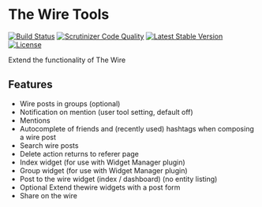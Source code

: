 The Wire Tools
==============

[![Build Status](https://scrutinizer-ci.com/g/ColdTrick/thewire_tools/badges/build.png?b=master)](https://scrutinizer-ci.com/g/ColdTrick/thewire_tools/build-status/master)
[![Scrutinizer Code Quality](https://scrutinizer-ci.com/g/ColdTrick/thewire_tools/badges/quality-score.png?b=master)](https://scrutinizer-ci.com/g/ColdTrick/thewire_tools/?branch=master)
[![Latest Stable Version](https://poser.pugx.org/coldtrick/thewire_tools/v/stable.svg)](https://packagist.org/packages/coldtrick/thewire_tools)
[![License](https://poser.pugx.org/coldtrick/thewire_tools/license.svg)](https://packagist.org/packages/coldtrick/thewire_tools)

Extend the functionality of The Wire

Features
--------

- Wire posts in groups (optional)
- Notification on mention (user tool setting, default off)
- Mentions
- Autocomplete of friends and (recently used) hashtags when composing a wire post
- Search wire posts
- Delete action returns to referer page
- Index widget (for use with Widget Manager plugin)
- Group widget (for use with Widget Manager plugin)
- Post to the wire widget (index / dashboard) (no entity listing)
- Optional Extend thewire widgets with a post form
- Share on the wire
